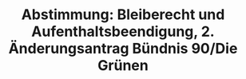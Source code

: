 ---
abstimmung:
  abstimmung: 2
  bundestagssitzung: 115
  legislaturperiode: 18
categories:
- Inneres
data:
- title: Abstimmungsergebnis 20150702_2-data.pdf
  url: /res/abstimmungsliste/20150702_2-data.pdf
- title: Abstimmungsergebnis 20150702_2_xls-data.csv
  url: /res/abstimmungsliste/analyses/20150702_2_xls-data.csv
documents:
- local: /res/abstimmungsdaten/018-115-02/1804097.pdf
  title: Drucksache 18/04097.pdf
  url: http://dip21.bundestag.de/dip21/btd/18/040/1804097.pdf
- local: /res/abstimmungsdaten/018-115-02/1804199.pdf
  title: Drucksache 18/04199.pdf
  url: http://dip21.bundestag.de/dip21/btd/18/041/1804199.pdf
- local: /res/abstimmungsdaten/018-115-02/1805420.pdf
  title: Drucksache 18/05420.pdf
  url: http://dip21.bundestag.de/dip21/btd/18/054/1805420.pdf
- local: /res/abstimmungsdaten/018-115-02/1805424.pdf
  title: Drucksache 18/05424.pdf
  url: http://dip21.bundestag.de/dip21/btd/18/054/1805424.pdf
ergebnis:
  cdu/csu:
    enthaltung: 0
    gesamt: 311
    ja: 0
    nein: 294
    nichtabgegeben: 17
    ungueltig: 0
  die.linke:
    enthaltung: 0
    gesamt: 64
    ja: 58
    nein: 0
    nichtabgegeben: 6
    ungueltig: 0
  file: 20150702_2_xls-data.csv
  gruenen:
    enthaltung: 0
    gesamt: 63
    ja: 56
    nein: 0
    nichtabgegeben: 7
    ungueltig: 0
  spd:
    enthaltung: 3
    gesamt: 193
    ja: 5
    nein: 176
    nichtabgegeben: 9
    ungueltig: 0
layout: abstimmung
links:
- title: https://www.bundestag.de/parlament/plenum/abstimmung/abstimmung?id=347
  url: https://www.bundestag.de/parlament/plenum/abstimmung/abstimmung?id=347
- title: http://www.abgeordnetenwatch.de/neubestimmung_bleiberecht_und_aufenthaltsbeendigung_fuer_fluechtlinge-1105-757.html
  url: http://www.abgeordnetenwatch.de/neubestimmung_bleiberecht_und_aufenthaltsbeendigung_fuer_fluechtlinge-1105-757.html
preview: "Deutscher Bundestag\n\n115. Sitzung des Deutschen Bundestages\nam Donnerstag,\
  \ 2.Juli 2015\n\nEndg\xFCltiges Ergebnis der Namentlichen Abstimmung Nr. 2\n\n\xC4\
  nderungsantrag der Abgeordneten Volker Beck (K\xF6ln), Luise Amtsberg, Brigitte\
  \ Pothmer,\nweiterer Abgeordneter und der Fraktion B\xDCNDNIS 90/DIE GR\xDCNEN\n\
  zu der zweiten Beratung des Gesetzentwurfs der Bundesregierung\nEntwurf eines Gesetzes\
  \ zur Neubestimmung des Bleiberechts und der\nAufenthaltsbeendigung\n- Druckensachen\
  \ 18/4097, 18/4199, 18/5420 und 18/5424 -\n\nAbgegebene Stimmen insgesamt:\n\n592\n\
  \nNicht abgegebene Stimmen:\nJa-Stimmen:\n\n39\n119\n\nNein-Stimmen:\n\n470\n\n\
  Enthaltungen:\n\n3\n\nUng\xFCltige:\n\n0\n\nBerlin, den 02.07.2015\n\nBeginn: 20:26\n\
  Ende: 20:29\n"
tags:
- Bleiberecht
- Integration
- Asyl
title: "Abstimmung: Bleiberecht und Aufenthaltsbeendigung, 2. \xC4nderungsantrag B\xFC\
  ndnis 90/Die Gr\xFCnen"
---